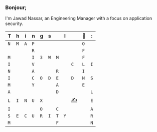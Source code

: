 ### Bonjour;

I'm Jawad Nassar, an Engineering Manager with a focus on application security. 


 

|T|h|i|n|g|s||I||💚|:|
| - | - | - | - | - | - | - | - | - | - | - |
|`N`|`M`|`A`|`P`| | | | | |`O`| |
| | | |`R`| | | | | |`F`| |
|`M`| | |`I`|`3`|`W`|`M`| | |`F`| |
|`I`| | |`V`| | | | |`C`|`L`|`I`|
|`N`| | |`A`| | |`R`| | |`I`| |
|`I`| | |`C`|`O`|`D`|`E`| |`D`|`N`|`S`|
|`M`| | |`Y`| | |`A`| | |`E`| |
|`A`| | | | | |`D`| | | |`L`|
|`L`|`I`|`N`|`U`|`X`| | | |[✍️](https://jawad.ca)| |`E`|
|`I`| | | |`O`| |`C`| | | |`A`|
|`S`|`E`|`C`|`U`|`R`|`I`|`T`|`Y`| | |`R`|
|`M`| | | | | |`F`| | | |`N`|




